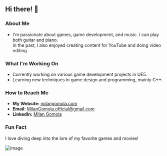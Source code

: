 ## Hi there! 👋

### About Me

- I'm passionate about games, game development, and music. I can play both guitar and piano.  
  In the past, I also enjoyed creating content for YouTube and doing video editing.

### What I'm Working On

- Currently working on various game development projects in UE5.  
- Learning new techniques in game design and programming, mainly C++.

### How to Reach Me

- **My Website:** [milangomola.com](https://milangomola.com)  
- **Email:** MilanGomola.official@gmail.com  
- **LinkedIn:** [Milan Gomola](https://www.linkedin.com/in/milan-gomola-0307a3253/)

### Fun Fact

I love diving deep into the lore of my favorite games and movies!

![image](https://github.com/ArtemitchGGWP/ArtemitchGGWP/assets/121636000/d40ad993-8966-4d51-92f3-f4701e5e1c82)
